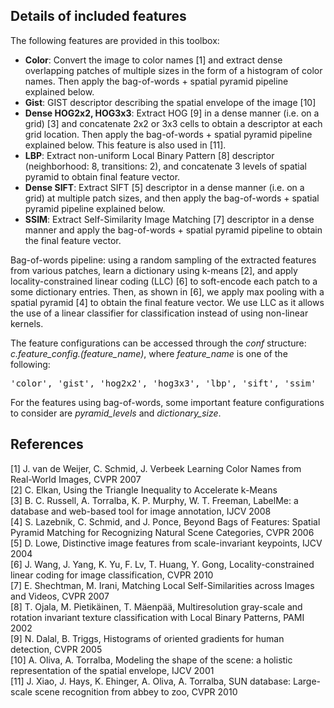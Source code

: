 Details of included features
----------------------------

The following features are provided in this toolbox:
 - <b>Color</b>: Convert the image to color names [1] and extract dense overlapping patches of multiple sizes in the form of a histogram of color names. Then apply the bag-of-words + spatial pyramid pipeline explained below.
 - <b>Gist</b>: GIST descriptor describing the spatial envelope of the image [10]
 - <b>Dense HOG2x2, HOG3x3</b>: Extract HOG [9] in a dense manner (i.e. on a grid) [3] and concatenate 2x2 or 3x3 cells to obtain a descriptor at each grid location. Then apply the bag-of-words + spatial pyramid pipeline explained below. This feature is also used in [11].
 - <b>LBP</b>: Extract non-uniform Local Binary Pattern [8] descriptor (neighborhood: 8, transitions: 2), and concatenate 3 levels of spatial pyramid to obtain final feature vector.
 - <b>Dense SIFT</b>: Extract SIFT [5] descriptor in a dense manner (i.e. on a grid) at multiple patch sizes, and then apply the bag-of-words + spatial pyramid pipeline explained below.
 - <b>SSIM</b>: Extract Self-Similarity Image Matching [7] descriptor in a dense manner and apply the bag-of-words + spatial pyramid pipeline to obtain the final feature vector.

Bag-of-words pipeline: using a random sampling of the extracted features from various patches, learn a dictionary using k-means [2], and apply locality-constrained linear coding (LLC) [6] to soft-encode each patch to a some dictionary entries. Then, as shown in [6], we apply max pooling with a spatial pyramid [4] to obtain the final feature vector. We use LLC as it allows the use of a linear classifier for classification instead of using non-linear kernels.

The feature configurations can be accessed through the <i>conf</i> structure: <i>c.feature_config.(feature_name)</i>, where <i>feature_name</i> is one of the following:
<pre>'color', 'gist', 'hog2x2', 'hog3x3', 'lbp', 'sift', 'ssim'</pre> 

For the features using bag-of-words, some important feature configurations to consider are <i>pyramid_levels</i> and <i>dictionary_size</i>.

References
----------

[1] J. van de Weijer, C. Schmid, J. Verbeek Learning Color Names from Real-World Images, CVPR 2007<br/>
[2] C. Elkan, Using the Triangle Inequality to Accelerate k-Means<br/>
[3] B. C. Russell, A. Torralba, K. P. Murphy, W. T. Freeman, LabelMe: a database and web-based tool for image annotation, IJCV 2008<br/>
[4] S. Lazebnik, C. Schmid, and J. Ponce, Beyond Bags of Features: Spatial Pyramid Matching for Recognizing Natural Scene Categories, CVPR 2006<br/>
[5] D. Lowe, Distinctive image features from scale-invariant keypoints, IJCV 2004<br/>
[6] J. Wang, J. Yang, K. Yu, F. Lv, T. Huang, Y. Gong, Locality-constrained linear coding for image classification, CVPR 2010<br/>
[7] E. Shechtman, M. Irani, Matching Local Self-Similarities across Images and Videos, CVPR 2007<br/>
[8] T. Ojala, M. Pietikäinen, T. Mäenpää, Multiresolution gray-scale and rotation invariant texture classification with Local Binary Patterns, PAMI 2002<br/>
[9] N. Dalal, B. Triggs, Histograms of oriented gradients for human detection, CVPR 2005<br/>
[10] A. Oliva, A. Torralba, Modeling the shape of the scene: a holistic representation of the spatial envelope, IJCV 2001<br/>
[11] J. Xiao, J. Hays, K. Ehinger, A. Oliva, A. Torralba, SUN database: Large-scale scene recognition from abbey to zoo, CVPR 2010<br/>
